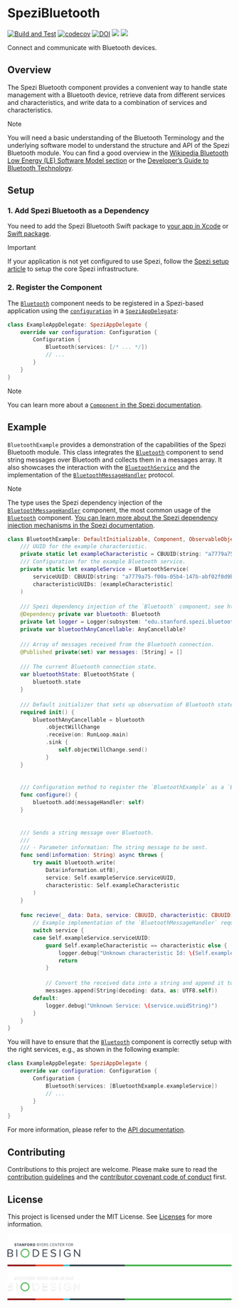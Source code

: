 <!--
                  
This source file is part of the Stanford Spezi open source project

SPDX-FileCopyrightText: 2022 Stanford University and the project authors (see CONTRIBUTORS.md)

SPDX-License-Identifier: MIT
             
-->

# SpeziBluetooth

[![Build and Test](https://github.com/StanfordSpezi/SpeziBluetooth/actions/workflows/build-and-test.yml/badge.svg)](https://github.com/StanfordSpezi/SpeziBluetooth/actions/workflows/build-and-test.yml)
[![codecov](https://codecov.io/gh/StanfordSpezi/SpeziBluetooth/graph/badge.svg?token=mgZAjyPJH4)](https://codecov.io/gh/StanfordSpezi/SpeziBluetooth)
[![DOI](https://zenodo.org/badge/DOI/10.5281/zenodo.10020080.svg)](https://doi.org/10.5281/zenodo.10020080)
[![](https://img.shields.io/endpoint?url=https%3A%2F%2Fswiftpackageindex.com%2Fapi%2Fpackages%2FStanfordSpezi%2FSpeziAccount%2Fbadge%3Ftype%3Dswift-versions)](https://swiftpackageindex.com/StanfordSpezi/SpeziAccount)
[![](https://img.shields.io/endpoint?url=https%3A%2F%2Fswiftpackageindex.com%2Fapi%2Fpackages%2FStanfordSpezi%2FSpeziAccount%2Fbadge%3Ftype%3Dplatforms)](https://swiftpackageindex.com/StanfordSpezi/SpeziAccount)

Connect and communicate with Bluetooth devices.


## Overview

The Spezi Bluetooth component provides a convenient way to handle state management with a Bluetooth device, retrieve data from different services and characteristics, and write data to a combination of services and characteristics.

> [!NOTE]  
> You will need a basic understanding of the Bluetooth Terminology and the underlying software model to understand the structure and API of the Spezi Bluetooth module. You can find a good overview in the [Wikipedia Bluetooth Low Energy (LE) Software Model section](https://en.wikipedia.org/wiki/Bluetooth_Low_Energy#Software_model) or the [Developer’s Guide
to Bluetooth Technology](https://www.bluetooth.com/blog/a-developers-guide-to-bluetooth/).


## Setup


### 1. Add Spezi Bluetooth as a Dependency

You need to add the Spezi Bluetooth Swift package to
[your app in Xcode](https://developer.apple.com/documentation/xcode/adding-package-dependencies-to-your-app#) or
[Swift package](https://developer.apple.com/documentation/xcode/creating-a-standalone-swift-package-with-xcode#Add-a-dependency-on-another-Swift-package).

> [!IMPORTANT]  
> If your application is not yet configured to use Spezi, follow the [Spezi setup article](https://swiftpackageindex.com/stanfordspezi/spezi/documentation/spezi/setup) to setup the core Spezi infrastructure.


### 2. Register the Component

The [`Bluetooth`](https://swiftpackageindex.com/stanfordspezi/spezibluetooth/documentation/spezibluetooth/bluetooth) component needs to be registered in a Spezi-based application using the 
[`configuration`](https://swiftpackageindex.com/stanfordspezi/spezi/documentation/spezi/speziappdelegate/configuration) in a
[`SpeziAppDelegate`](https://swiftpackageindex.com/stanfordspezi/spezi/documentation/spezi/speziappdelegate):
```swift
class ExampleAppDelegate: SpeziAppDelegate {
    override var configuration: Configuration {
        Configuration {
            Bluetooth(services: [/* ... */])
            // ...
        }
    }
}
```

> [!NOTE]  
> You can learn more about a [`Component` in the Spezi documentation](https://swiftpackageindex.com/stanfordspezi/spezi/documentation/spezi/component).


## Example

`BluetoothExample` provides a demonstration of the capabilities of the Spezi Bluetooth module.
This class integrates the [`Bluetooth`](https://swiftpackageindex.com/stanfordspezi/spezibluetooth/documentation/spezibluetooth/bluetooth) component to send string messages over Bluetooth and collects them in a messages array.
It also showcases the interaction with the [`BluetoothService`](https://swiftpackageindex.com/stanfordspezi/spezibluetooth/documentation/spezibluetooth/bluetoothservice) and the implementation of the [`BluetoothMessageHandler`](https://swiftpackageindex.com/stanfordspezi/spezibluetooth/documentation/spezibluetooth/bluetoothmessagehandler) protocol.

> [!NOTE]  
> The type uses the Spezi dependency injection of the [`BluetoothMessageHandler`](https://swiftpackageindex.com/stanfordspezi/spezibluetooth/documentation/spezibluetooth/bluetoothmessagehandler) component, the most common usage of the [`Bluetooth`](https://swiftpackageindex.com/stanfordspezi/spezibluetooth/documentation/spezibluetooth/bluetooth) component. [You can learn more about the Spezi dependency injection mechanisms in the Spezi documentation](https://swiftpackageindex.com/stanfordspezi/spezi/documentation/spezi/component#Dependencies).


```swift
class BluetoothExample: DefaultInitializable, Component, ObservableObject, ObservableObjectProvider, BluetoothMessageHandler {
    /// UUID for the example characteristic.
    private static let exampleCharacteristic = CBUUID(string: "a7779a75-f00a-05b4-147b-abf02f0d9b17")
    /// Configuration for the example Bluetooth service.
    private static let exampleService = BluetoothService(
        serviceUUID: CBUUID(string: "a7779a75-f00a-05b4-147b-abf02f0d9b17"),
        characteristicUUIDs: [exampleCharacteristic]
    )
    
    /// Spezi dependency injection of the `Bluetooth` component; see https://swiftpackageindex.com/stanfordspezi/spezi/documentation/spezi/component#Dependencies for more details.
    @Dependency private var bluetooth: Bluetooth
    private let logger = Logger(subsystem: "edu.stanford.spezi.bluetooth", category: "Example")
    private var bluetoothAnyCancellable: AnyCancellable?
    
    /// Array of messages received from the Bluetooth connection.
    @Published private(set) var messages: [String] = []
    
    /// The current Bluetooth connection state.
    var bluetoothState: BluetoothState {
        bluetooth.state
    }
    
    /// Default initializer that sets up observation of Bluetooth state changes to propagate them to the user of `BluetoothExample`
    required init() {
        bluetoothAnyCancellable = bluetooth
            .objectWillChange
            .receive(on: RunLoop.main)
            .sink {
                self.objectWillChange.send()
            }
    }
    
    
    /// Configuration method to register the `BluetoothExample` as a `BluetoothMessageHandler` for the Bluetooth component.
    func configure() {
        bluetooth.add(messageHandler: self)
    }
    
    
    /// Sends a string message over Bluetooth.
    ///
    /// - Parameter information: The string message to be sent.
    func send(information: String) async throws {
        try await bluetooth.write(
            Data(information.utf8),
            service: Self.exampleService.serviceUUID,
            characteristic: Self.exampleCharacteristic
        )
    }
    
    func recieve(_ data: Data, service: CBUUID, characteristic: CBUUID) {
        // Example implementation of the `BluetoothMessageHandler` requirements.
        switch service {
        case Self.exampleService.serviceUUID:
            guard Self.exampleCharacteristic == characteristic else {
                logger.debug("Unknown characteristic Id: \(Self.exampleCharacteristic)")
                return
            }
            
            // Convert the received data into a string and append it to the messages array.
            messages.append(String(decoding: data, as: UTF8.self))
        default:
            logger.debug("Unknown Service: \(service.uuidString)")
        }
    }
}
```

You will have to ensure that the [`Bluetooth`](https://swiftpackageindex.com/stanfordspezi/spezibluetooth/documentation/spezibluetooth/bluetooth) component is correctly setup with the right services, e.g., as shown in the following example:
```swift
class ExampleAppDelegate: SpeziAppDelegate {
    override var configuration: Configuration {
        Configuration {
            Bluetooth(services: [BluetoothExample.exampleService])
            // ...
        }
    }
}
```

For more information, please refer to the [API documentation](https://swiftpackageindex.com/StanfordSpezi/SpeziBluetooth/documentation).


## Contributing

Contributions to this project are welcome. Please make sure to read the [contribution guidelines](https://github.com/StanfordSpezi/.github/blob/main/CONTRIBUTING.md) and the [contributor covenant code of conduct](https://github.com/StanfordSpezi/.github/blob/main/CODE_OF_CONDUCT.md) first.


## License

This project is licensed under the MIT License. See [Licenses](https://github.com/StanfordSpezi/SpeziContact/tree/main/LICENSES) for more information.

![Spezi Footer](https://raw.githubusercontent.com/StanfordSpezi/.github/main/assets/FooterLight.png#gh-light-mode-only)
![Spezi Footer](https://raw.githubusercontent.com/StanfordSpezi/.github/main/assets/FooterDark.png#gh-dark-mode-only)
